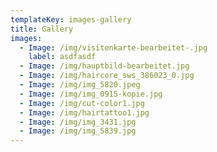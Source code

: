 ```yaml
---
templateKey: images-gallery
title: Gallery
images:
  - Image: /img/visitenkarte-bearbeitet-.jpg
    label: asdfasdf
  - Image: /img/hauptbild-bearbeitet.jpg
  - Image: /img/haircore_sws_386023_0.jpg
  - Image: /img/img_5820.jpeg
  - Image: /img/img_0915-kopie.jpg
  - Image: /img/cut-color1.jpg
  - Image: /img/hairtattoo1.jpg
  - Image: /img/img_3431.jpg
  - Image: /img/img_5839.jpg
---
```


